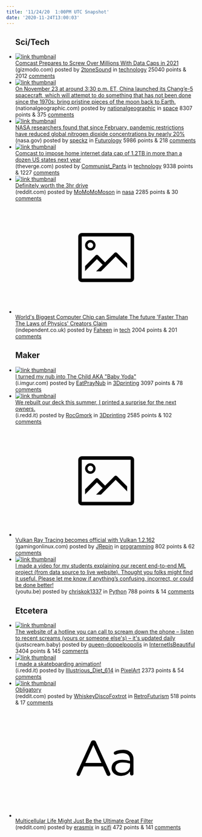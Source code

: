 ```yaml
---
title: '11/24/20  1:00PM UTC Snapshot'
date: '2020-11-24T13:00:03'
---
```

<ul>
<h2>Sci/Tech</h2>

<li><a href='https://gizmodo.com/comcast-prepares-to-screw-over-millions-with-data-caps-1845741662?utm_campaign=Gizmodo&amp;utm_content&amp;utm_medium=SocialMarketing&amp;utm_source=facebook&amp;fbclid=IwAR1dCPA1NYTuF8Fo_PatWbicxLdgEl1KrmDCVWyDD-vJpolBdMZjxvO-qS4'><img src='https://b.thumbs.redditmedia.com/q5qesc_i7-zJKkPQauzkBIsugOBhVe21-JTRK5S8WlM.jpg' alt='link thumbnail'></a><div><div class='linkTitle'><a href='https://gizmodo.com/comcast-prepares-to-screw-over-millions-with-data-caps-1845741662?utm_campaign=Gizmodo&amp;utm_content&amp;utm_medium=SocialMarketing&amp;utm_source=facebook&amp;fbclid=IwAR1dCPA1NYTuF8Fo_PatWbicxLdgEl1KrmDCVWyDD-vJpolBdMZjxvO-qS4'>Comcast Prepares to Screw Over Millions With Data Caps in 2021</a></div>(gizmodo.com) posted by <a href='https://www.reddit.com/user/2toneSound'>2toneSound</a> in <a href='https://www.reddit.com/r/technology'>technology</a> 25040 points & 2012 <a href='https://www.reddit.com/r/technology/comments/jzwixz/comcast_prepares_to_screw_over_millions_with_data/'>comments</a></div></li>

<li><a href='https://www.nationalgeographic.com/science/2020/11/china-launches-first-moon-sample-return-mission-in-over-40-years/?cmpid=org=ngp::mc=social::src=reddit::cmp=editorial::add=rt20201123science-chinalunarspacecraft::rid='><img src='https://b.thumbs.redditmedia.com/CgEXZLDbgG8-yDypTEqhFp8PUeTrVVVUDzJ4bZFd8yY.jpg' alt='link thumbnail'></a><div><div class='linkTitle'><a href='https://www.nationalgeographic.com/science/2020/11/china-launches-first-moon-sample-return-mission-in-over-40-years/?cmpid=org=ngp::mc=social::src=reddit::cmp=editorial::add=rt20201123science-chinalunarspacecraft::rid='>On November 23 at around 3:30 p.m. ET, China launched its Chang’e-5 spacecraft, which will attempt to do something that has not been done since the 1970s: bring pristine pieces of the moon back to Earth.</a></div>(nationalgeographic.com) posted by <a href='https://www.reddit.com/user/nationalgeographic'>nationalgeographic</a> in <a href='https://www.reddit.com/r/space'>space</a> 8307 points & 375 <a href='https://www.reddit.com/r/space/comments/jzr34k/on_november_23_at_around_330_pm_et_china_launched/'>comments</a></div></li>

<li><a href='https://www.nasa.gov/feature/goddard/2020/nasa-model-reveals-how-much-covid-related-pollution-levels-deviated-from-the-norm'><img src='https://b.thumbs.redditmedia.com/YWjwGSkrSFXRg6OP_hvodd26-9lvYhXO34tu5DziccM.jpg' alt='link thumbnail'></a><div><div class='linkTitle'><a href='https://www.nasa.gov/feature/goddard/2020/nasa-model-reveals-how-much-covid-related-pollution-levels-deviated-from-the-norm'>NASA researchers found that since February, pandemic restrictions have reduced global nitrogen dioxide concentrations by nearly 20%</a></div>(nasa.gov) posted by <a href='https://www.reddit.com/user/speckz'>speckz</a> in <a href='https://www.reddit.com/r/Futurology'>Futurology</a> 5986 points & 218 <a href='https://www.reddit.com/r/Futurology/comments/jzihyr/nasa_researchers_found_that_since_february/'>comments</a></div></li>

<li><a href='https://www.theverge.com/2020/11/23/21591420/comcast-cap-data-1-2tb-home-users-internet-xfinity'><img src='https://b.thumbs.redditmedia.com/B5BLpEJn2wgV8IMhQayg_cekY6gGM4ajj-sukMyMDoo.jpg' alt='link thumbnail'></a><div><div class='linkTitle'><a href='https://www.theverge.com/2020/11/23/21591420/comcast-cap-data-1-2tb-home-users-internet-xfinity'>Comcast to impose home internet data cap of 1.2TB in more than a dozen US states next year</a></div>(theverge.com) posted by <a href='https://www.reddit.com/user/Communist_Pants'>Communist_Pants</a> in <a href='https://www.reddit.com/r/technology'>technology</a> 9338 points & 1227 <a href='https://www.reddit.com/r/technology/comments/jzqngd/comcast_to_impose_home_internet_data_cap_of_12tb/'>comments</a></div></li>

<li><a href='https://www.reddit.com/gallery/jzt415'><img src='https://b.thumbs.redditmedia.com/i0Odqb0IwlCk3WXI5-3X7gEnvnfMrP2u1u53Hab3bXE.jpg' alt='link thumbnail'></a><div><div class='linkTitle'><a href='https://www.reddit.com/gallery/jzt415'>Definitely worth the 3hr drive</a></div>(reddit.com) posted by <a href='https://www.reddit.com/user/MoMoMoMoson'>MoMoMoMoson</a> in <a href='https://www.reddit.com/r/nasa'>nasa</a> 2285 points & 30 <a href='https://www.reddit.com/r/nasa/comments/jzt415/definitely_worth_the_3hr_drive/'>comments</a></div></li>

<li><a href='https://www.independent.co.uk/life-style/gadgets-and-tech/worlds-most-powerful-computer-simulation-ai-b1760338.html'><svg version='1.1' viewBox='-34 -14 104 64' preserveAspectRatio='xMidYMid meet' xmlns='http://www.w3.org/2000/svg' xmlns:xlink='http://www.w3.org/1999/xlink'>
    <title>link thumbnail</title>
    <path d='M32,4H4A2,2,0,0,0,2,6V30a2,2,0,0,0,2,2H32a2,2,0,0,0,2-2V6A2,2,0,0,0,32,4ZM4,30V6H32V30Z'></path>
    <path d='M8.92,14a3,3,0,1,0-3-3A3,3,0,0,0,8.92,14Zm0-4.6A1.6,1.6,0,1,1,7.33,11,1.6,1.6,0,0,1,8.92,9.41Z'></path>
    <path d='M22.78,15.37l-5.4,5.4-4-4a1,1,0,0,0-1.41,0L5.92,22.9v2.83l6.79-6.79L16,22.18l-3.75,3.75H15l8.45-8.45L30,24V21.18l-5.81-5.81A1,1,0,0,0,22.78,15.37Z'></path>
    </svg></a><div><div class='linkTitle'><a href='https://www.independent.co.uk/life-style/gadgets-and-tech/worlds-most-powerful-computer-simulation-ai-b1760338.html'>World's Biggest Computer Chip can Simulate The future 'Faster Than The Laws of Physics' Creators Claim</a></div>(independent.co.uk) posted by <a href='https://www.reddit.com/user/Faheen'>Faheen</a> in <a href='https://www.reddit.com/r/tech'>tech</a> 2004 points & 201 <a href='https://www.reddit.com/r/tech/comments/jzpf66/worlds_biggest_computer_chip_can_simulate_the/'>comments</a></div></li>

<h2>Maker</h2>

<li><a href='https://i.imgur.com/WMkBRu0.gifv'><img src='https://b.thumbs.redditmedia.com/9Lw1xT8bxnQvyQE_pVEO61rh2vDfc6SMv79iKHvny9U.jpg' alt='link thumbnail'></a><div><div class='linkTitle'><a href='https://i.imgur.com/WMkBRu0.gifv'>I turned my nub into The Child AKA "Baby Yoda"</a></div>(i.imgur.com) posted by <a href='https://www.reddit.com/user/EatPrayNub'>EatPrayNub</a> in <a href='https://www.reddit.com/r/3Dprinting'>3Dprinting</a> 3097 points & 78 <a href='https://www.reddit.com/r/3Dprinting/comments/jzozth/i_turned_my_nub_into_the_child_aka_baby_yoda/'>comments</a></div></li>

<li><a href='https://i.redd.it/nc0d12khd3161.jpg'><img src='https://a.thumbs.redditmedia.com/GTxDIlXmUKlptv8VI0vUaGWskRdNpg866Yr31yFr-C8.jpg' alt='link thumbnail'></a><div><div class='linkTitle'><a href='https://i.redd.it/nc0d12khd3161.jpg'>We rebuilt our deck this summer, I printed a surprise for the next owners.</a></div>(i.redd.it) posted by <a href='https://www.reddit.com/user/RocGmork'>RocGmork</a> in <a href='https://www.reddit.com/r/3Dprinting'>3Dprinting</a> 2585 points & 102 <a href='https://www.reddit.com/r/3Dprinting/comments/jzvehy/we_rebuilt_our_deck_this_summer_i_printed_a/'>comments</a></div></li>

<li><a href='https://www.gamingonlinux.com/2020/11/vulkan-ray-tracing-becomes-official-with-in-vulkan-1-2-162'><svg version='1.1' viewBox='-34 -14 104 64' preserveAspectRatio='xMidYMid meet' xmlns='http://www.w3.org/2000/svg' xmlns:xlink='http://www.w3.org/1999/xlink'>
    <title>link thumbnail</title>
    <path d='M32,4H4A2,2,0,0,0,2,6V30a2,2,0,0,0,2,2H32a2,2,0,0,0,2-2V6A2,2,0,0,0,32,4ZM4,30V6H32V30Z'></path>
    <path d='M8.92,14a3,3,0,1,0-3-3A3,3,0,0,0,8.92,14Zm0-4.6A1.6,1.6,0,1,1,7.33,11,1.6,1.6,0,0,1,8.92,9.41Z'></path>
    <path d='M22.78,15.37l-5.4,5.4-4-4a1,1,0,0,0-1.41,0L5.92,22.9v2.83l6.79-6.79L16,22.18l-3.75,3.75H15l8.45-8.45L30,24V21.18l-5.81-5.81A1,1,0,0,0,22.78,15.37Z'></path>
    </svg></a><div><div class='linkTitle'><a href='https://www.gamingonlinux.com/2020/11/vulkan-ray-tracing-becomes-official-with-in-vulkan-1-2-162'>Vulkan Ray Tracing becomes official with Vulkan 1.2.162</a></div>(gamingonlinux.com) posted by <a href='https://www.reddit.com/user/JRepin'>JRepin</a> in <a href='https://www.reddit.com/r/programming'>programming</a> 802 points & 62 <a href='https://www.reddit.com/r/programming/comments/jzipy5/vulkan_ray_tracing_becomes_official_with_vulkan/'>comments</a></div></li>

<li><a href='https://youtu.be/Q6j5UVc2akQ'><img src='https://b.thumbs.redditmedia.com/h47W-4lU65gmi1wDGPhyliTKQDh53QXr9pg_ub5hCFM.jpg' alt='link thumbnail'></a><div><div class='linkTitle'><a href='https://youtu.be/Q6j5UVc2akQ'>I made a video for my students explaining our recent end-to-end ML project (from data source to live website). Thought you folks might find it useful. Please let me know if anything’s confusing, incorrect, or could be done better!</a></div>(youtu.be) posted by <a href='https://www.reddit.com/user/chriskok1337'>chriskok1337</a> in <a href='https://www.reddit.com/r/Python'>Python</a> 788 points & 14 <a href='https://www.reddit.com/r/Python/comments/jzlb1w/i_made_a_video_for_my_students_explaining_our/'>comments</a></div></li>

<h2>Etcetera</h2>

<li><a href='https://justscream.baby/'><img src='https://b.thumbs.redditmedia.com/W2vCmsaiwrt81bliBEyVeIeRQk3ggyayser5lgOAhXQ.jpg' alt='link thumbnail'></a><div><div class='linkTitle'><a href='https://justscream.baby/'>The website of a hotline you can call to scream down the phone – listen to recent screams (yours or someone else's) – it's updated daily</a></div>(justscream.baby) posted by <a href='https://www.reddit.com/user/queen-doppelpopolis'>queen-doppelpopolis</a> in <a href='https://www.reddit.com/r/InternetIsBeautiful'>InternetIsBeautiful</a> 3404 points & 145 <a href='https://www.reddit.com/r/InternetIsBeautiful/comments/jzpg01/the_website_of_a_hotline_you_can_call_to_scream/'>comments</a></div></li>

<li><a href='https://i.redd.it/k74leh9ty3161.gif'><img src='https://b.thumbs.redditmedia.com/P7kmoyO57Goz4JZRUsGfOpoJor8Jc-5a8RZNXCYkKDQ.jpg' alt='link thumbnail'></a><div><div class='linkTitle'><a href='https://i.redd.it/k74leh9ty3161.gif'>I made a skateboarding animation!</a></div>(i.redd.it) posted by <a href='https://www.reddit.com/user/Illustrious_Diet_614'>Illustrious_Diet_614</a> in <a href='https://www.reddit.com/r/PixelArt'>PixelArt</a> 2373 points & 54 <a href='https://www.reddit.com/r/PixelArt/comments/jzxbu5/i_made_a_skateboarding_animation/'>comments</a></div></li>

<li><a href='https://www.reddit.com/gallery/jzuvue'><img src='https://b.thumbs.redditmedia.com/y-RMulPZODAQHdpq5c55Miomn39oajjHX4Pg0cR2gIA.jpg' alt='link thumbnail'></a><div><div class='linkTitle'><a href='https://www.reddit.com/gallery/jzuvue'>Obligatory</a></div>(reddit.com) posted by <a href='https://www.reddit.com/user/WhiskeyDiscoFoxtrot'>WhiskeyDiscoFoxtrot</a> in <a href='https://www.reddit.com/r/RetroFuturism'>RetroFuturism</a> 518 points & 17 <a href='https://www.reddit.com/r/RetroFuturism/comments/jzweio/obligatory/'>comments</a></div></li>

<li><a href='https://www.reddit.com/r/scifi/comments/jzowl9/multicellular_life_might_just_be_the_ultimate/'><svg version='1.1' viewBox='-34 -12 104 64' preserveAspectRatio='xMidYMid slice' xmlns='http://www.w3.org/2000/svg' xmlns:xlink='http://www.w3.org/1999/xlink'>
    <title>text link thumbnail</title>
    <path d='M12.19,8.84a1.45,1.45,0,0,0-1.4-1h-.12a1.46,1.46,0,0,0-1.42,1L1.14,26.56a1.29,1.29,0,0,0-.14.59,1,1,0,0,0,1,1,1.12,1.12,0,0,0,1.08-.77l2.08-4.65h11l2.08,4.59a1.24,1.24,0,0,0,1.12.83,1.08,1.08,0,0,0,1.08-1.08,1.64,1.64,0,0,0-.14-.57ZM6.08,20.71l4.59-10.22,4.6,10.22Z'>
    </path>
    <path d='M32.24,14.78A6.35,6.35,0,0,0,27.6,13.2a11.36,11.36,0,0,0-4.7,1,1,1,0,0,0-.58.89,1,1,0,0,0,.94.92,1.23,1.23,0,0,0,.39-.08,8.87,8.87,0,0,1,3.72-.81c2.7,0,4.28,1.33,4.28,3.92v.5a15.29,15.29,0,0,0-4.42-.61c-3.64,0-6.14,1.61-6.14,4.64v.05c0,2.95,2.7,4.48,5.37,4.48a6.29,6.29,0,0,0,5.19-2.48V26.9a1,1,0,0,0,1,1,1,1,0,0,0,1-1.06V19A5.71,5.71,0,0,0,32.24,14.78Zm-.56,7.7c0,2.28-2.17,3.89-4.81,3.89-1.94,0-3.61-1.06-3.61-2.86v-.06c0-1.8,1.5-3,4.2-3a15.2,15.2,0,0,1,4.22.61Z'>
    </path>
    </svg></a><div><div class='linkTitle'><a href='https://www.reddit.com/r/scifi/comments/jzowl9/multicellular_life_might_just_be_the_ultimate/'>Multicellular Life Might Just Be the Ultimate Great Filter</a></div>(reddit.com) posted by <a href='https://www.reddit.com/user/erasmix'>erasmix</a> in <a href='https://www.reddit.com/r/scifi'>scifi</a> 472 points & 141 <a href='https://www.reddit.com/r/scifi/comments/jzowl9/multicellular_life_might_just_be_the_ultimate/'>comments</a></div></li>

</ul>
